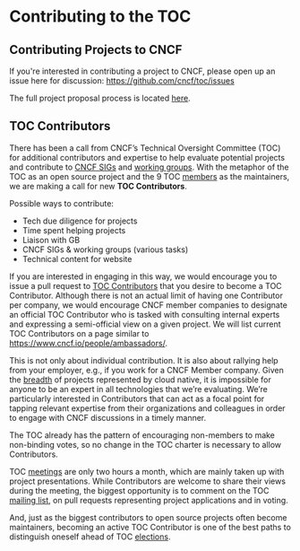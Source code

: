# Contributing to the TOC

## Contributing Projects to CNCF

If you're interested in contributing a project to CNCF, please open up an issue here for discussion: https://github.com/cncf/toc/issues

The full project proposal process is located [here](https://github.com/cncf/toc/blob/master/process/project_proposals.adoc).

## TOC Contributors

There has been a call from CNCF’s Technical Oversight Committee (TOC) for additional contributors and expertise to help evaluate potential projects and contribute to [CNCF SIGs](https://github.com/cncf/toc/blob/master/sigs/cncf-sigs.md) and [working groups](https://github.com/cncf/toc#working-groups). With the metaphor of the TOC as an open source project and the 9 TOC [members](https://www.cncf.io/people/technical-oversight-committee/) as the maintainers, we are making a call for new **TOC Contributors**.

Possible ways to contribute:

* Tech due diligence for projects
* Time spent helping projects
* Liaison with GB
* CNCF SIGs & working groups (various tasks)
* Technical content for website

If you are interested in engaging in this way, we would encourage you to issue a pull request to [TOC Contributors](https://github.com/cncf/toc/blob/master/CONTRIBUTORS.md) that you desire to become a TOC Contributor. Although there is not an actual limit of having one Contributor per company, we would encourage CNCF member companies to designate an official TOC Contributor who is tasked with consulting internal experts and expressing a semi-official view on a given project. We will list current TOC Contributors on a page similar to https://www.cncf.io/people/ambassadors/.

This is not only about individual contribution.  It is also about rallying help from your employer, e.g., if you work for a CNCF Member company. Given the [breadth](https://raw.githubusercontent.com/cncf/landscape/master/landscape/CloudNativeLandscape_v0.9.5_cncf.jpg) of projects represented by cloud native, it is impossible for anyone to be an expert in all technologies that we’re evaluating. We’re particularly interested in Contributors that can act as a focal point for tapping relevant expertise from their organizations and colleagues in order to engage with CNCF discussions in a timely manner. 

The TOC already has the pattern of encouraging non-members to make non-binding votes, so no change in the TOC charter is necessary to allow Contributors.

TOC [meetings](https://github.com/cncf/toc#meeting-time) are only two hours a month, which are mainly taken up with project presentations. While Contributors are welcome to share their views during the meeting, the biggest opportunity is to comment on the TOC [mailing list](https://github.com/cncf/toc#mailing-list), on pull requests representing project applications and in voting.

And, just as the biggest contributors to open source projects often become maintainers, becoming an active TOC Contributor is one of the best paths to distinguish oneself ahead of TOC [elections](https://github.com/cncf/toc/blob/master/process/election-schedule.md).
